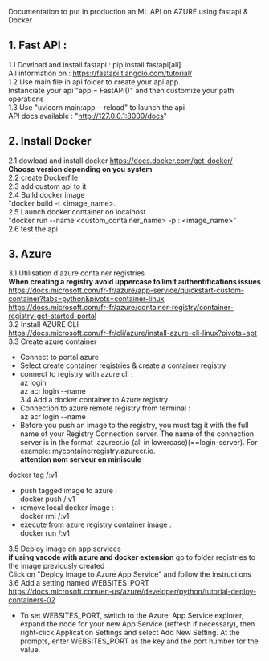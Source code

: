 Documentation to put in production an ML API on AZURE using fastapi & Docker


## 1. Fast API :

1.1 Dowload and install fastapi : pip install fastapi[all]    
All information on : https://fastapi.tiangolo.com/tutorial/    
1.2 Use main file in api folder to create your api app.    
Instanciate your api "app = FastAPI()" and then customize your path operations        
1.3 Use "uvicorn main:app --reload" to launch the api        
API docs available : "http://127.0.0.1:8000/docs"        


## 2. Install Docker

2.1 dowload and install docker https://docs.docker.com/get-docker/          
__Choose version depending on you system__    
2.2 create Dockerfile       
2.3 add custom api to it   
2.4 Build docker image      
"docker build -t  <image_name>.    
2.5 Launch docker container on localhost        
"docker run --name <custom_container_name> -p <Hostport>:<Containerport> <image_name>"      
2.6 test the api   

## 3. Azure
3.1 Utilisation d'azure container registries     
 **When creating a registry avoid uppercase to limit authentifications issues**        
https://docs.microsoft.com/fr-fr/azure/app-service/quickstart-custom-container?tabs=python&pivots=container-linux     
https://docs.microsoft.com/fr-fr/azure/container-registry/container-registry-get-started-portal    
3.2 Install  AZURE CLI   
https://docs.microsoft.com/fr-fr/cli/azure/install-azure-cli-linux?pivots=apt    
3.3 Create azure container       
 * Connect to portal.azure         
 * Select create container registries & create a container registry       
 * connect to registry with azure cli :       
 az login    
 az acr login --name <registry-name>     
 3.4 Add a docker container to Azure registry  
 * Connection to azure remote registry from terminal :     
 az acr login --name <registry-name>    
 * Before you push an image to the registry, you must tag it with the full name of your Registry Connection server. The name of the connection server is in the format <registry-name> .azurecr.io (all in lowercase)(==login-server). For example: mycontainerregistry.azurecr.io.  
 **attention nom serveur en miniscule**  
 
 docker tag <dockerimagename> <login-server>/<nomimagesurazure>:v1   
 * push tagged image to azure  :        
docker push <login-server>/<nomimagesurazure>:v1      
* remove local docker image :    
docker rmi <login-server>/<nomimagesurazure>:v1    
* execute from azure registry container image :    
docker run <login-server>/<nomimagesurazure>:v1    

3.5 Deploy image on app services      
**if using vscode with azure and docker extension** go to folder registries to the image previously created    
Click on "Deploy Image to Azure App Service" and follow the instructions     
3.6  Add a setting named WEBSITES_PORT        
https://docs.microsoft.com/en-us/azure/developer/python/tutorial-deploy-containers-02        
* To set WEBSITES_PORT, switch to the Azure: App Service explorer, expand the node for your new App Service (refresh if necessary), then right-click Application Settings and select Add New Setting. At the prompts, enter WEBSITES_PORT as the key and the port number for the value.



